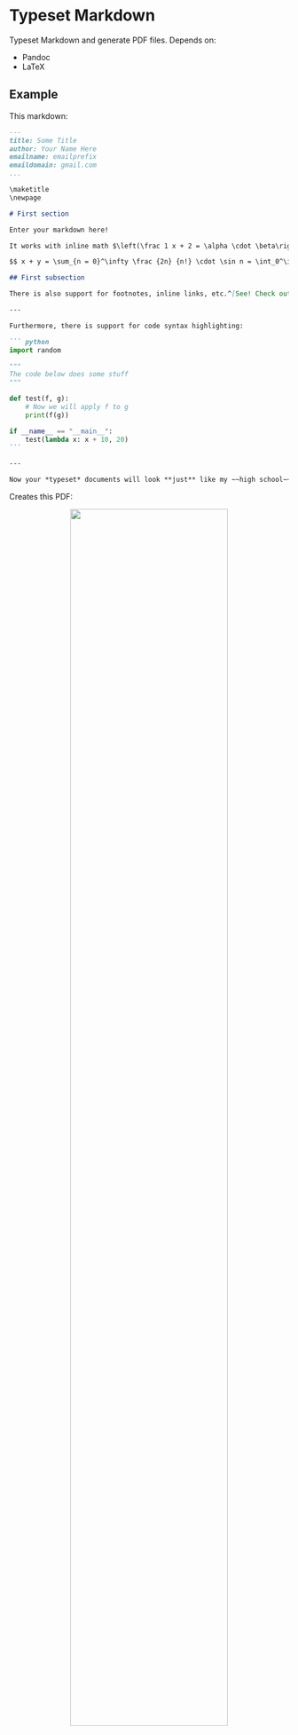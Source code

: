 # Typeset Markdown

Typeset Markdown and generate PDF files. Depends on: 

- Pandoc
- LaTeX

## Example

This markdown:

`````markdown
---
title: Some Title
author: Your Name Here
emailname: emailprefix
emaildomain: gmail.com
...

\maketitle
\newpage

# First section

Enter your markdown here!

It works with inline math $\left(\frac 1 x + 2 = \alpha \cdot \beta\right)$ and math evironments:

$$ x + y = \sum_{n = 0}^\infty \frac {2n} {n!} \cdot \sin n = \int_0^\infty \frac {\ln 3x} x ~dx $$

## First subsection

There is also support for footnotes, inline links, etc.^[See! Check out this link! <https://example.com>]

---

Furthermore, there is support for code syntax highlighting:

``` python
import random

"""
The code below does some stuff
"""

def test(f, g):
    # Now we will apply f to g
    print(f(g))

if __name__ == "__main__":
    test(lambda x: x + 10, 20)
```

---

Now your *typeset* documents will look **just** like my ~~high school~~ college math homework!
`````

Creates this PDF:

<div align="center">
<img src="https://user-images.githubusercontent.com/7355528/138580069-914bb6d3-41b2-4182-beb8-ca725b5406f4.png" width="75%">
</div>
